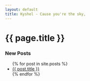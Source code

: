 ```yaml
---
layout: default
title: Kyshel - Cause you're the sky,
---
```


# {{ page.title }}

### New Posts

<ul>
  {% for post in site.posts %}
    <li>
      <a href="{{ post.url }}">{{ post.title }}</a>
    </li>
  {% endfor %}
</ul>

